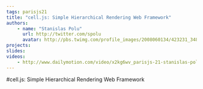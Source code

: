 ```yaml
---
tags: parisjs21
title: "cell.js: Simple Hierarchical Rendering Web Framework"
authors:
    - name: "Stanislas Polu"
      url: http://twitter.com/spolu
      avatar: http://pbs.twimg.com/profile_images/2008060134/423231_3486704046246_1230777314_33453905_1333098466_n_bigger.jpeg
projects:
slides:
videos:
    - http://www.dailymotion.com/video/x2kg6wv_parisjs-21-stanislas-polu-cell-js-simple-hierarchical-rendering-web-framework_webcam
---
```

#cell.js: Simple Hierarchical Rendering Web Framework
